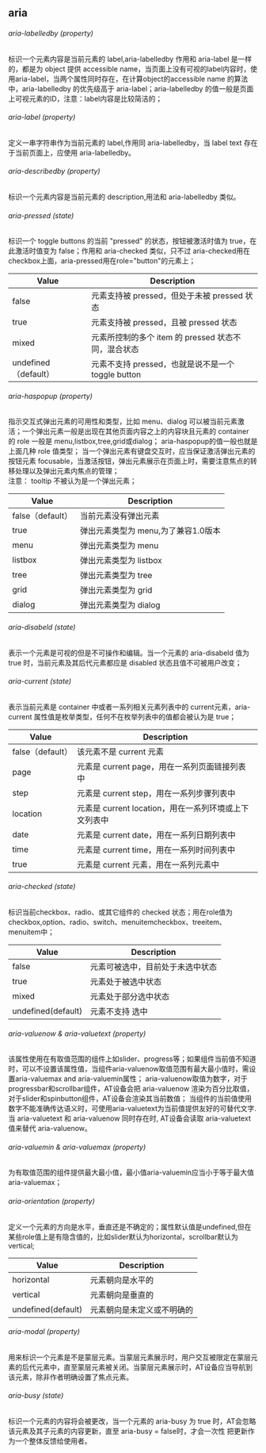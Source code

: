 ## aria
###### aria-labelledby (property)   
标识一个元素内容是当前元素的 label,aria-labelledby 作用和 aria-label 是一样的，都是为 object 提供 accessible name，当页面上没有可视的label内容时，使用aria-label，当两个属性同时存在，在计算object的accessible name 的算法中，aria-labelledby 的优先级高于 aria-label；aria-labelledby 的值一般是页面上可视元素的ID，注意：label内容是比较简洁的；

###### aria-label (property)  
定义一串字符串作为当前元素的 label,作用同 aria-labelledby，当 label text 存在于当前页面上，应使用 aria-labelledby。

###### aria-describedby (property)  
标识一个元素内容是当前元素的 description,用法和 aria-labelledby 类似。

###### aria-pressed (state) 
标识一个 toggle buttons 的当前 "pressed" 的状态，按钮被激活时值为 true，在此激活时值变为 false；作用和 aria-checked 类似，只不过  aria-checked用在checkbox上面，aria-pressed用在role="button"的元素上；     

| Value | Description |  
| ------| ------ |  
| false | 元素支持被 pressed，但处于未被 pressed 状态 |  
| true | 元素支持被 pressed，且被 pressed 状态 |  
| mixed | 元素所控制的多个 item 的 pressed 状态不同，混合状态 |  
| undefined（default） | 元素不支持 pressed，也就是说不是一个 toggle button |  

###### aria-haspopup (property) 
指示交互式弹出元素的可用性和类型，比如 menu、dialog 可以被当前元素激活；一个弹出元素一般是出现在其他页面内容之上的内容块且元素的 container 的 role 一般是 menu,listbox,tree,grid或dialog；
aria-haspopup的值一般也就是上面几种 role 值类型；
当一个弹出元素有键盘交互时，应当保证激活弹出元素的按钮元素 focusable，当激活按钮，弹出元素展示在页面上时，需要注意焦点的转移处理以及弹出元素内焦点的管理；   
注意： tooltip 不被认为是一个弹出元素；

| Value | Description |  
| ------| ------ |  
| false（default）  | 当前元素没有弹出元素 |  
| true | 弹出元素类型为 menu,为了兼容1.0版本 |  
| menu | 弹出元素类型为 menu |  
| listbox | 弹出元素类型为 listbox |  
| tree | 弹出元素类型为 tree |  
| grid | 弹出元素类型为 grid |  
| dialog | 弹出元素类型为 dialog  |  

###### aria-disabeld (state) 
表示一个元素是可视的但是不可操作和编辑。当一个元素的 aria-disabeld 值为 true 时，当前元素及其后代元素都应是 disabled 状态且值不可被用户改变；

###### aria-current (state)
表示当前元素是 container 中或者一系列相关元素列表中的 current元素，aria-current 属性值是枚举类型，任何不在枚举列表中的值都会被认为是 true；

| Value | Description |  
| ------| ------ |  
| false（default）  | 该元素不是 current 元素 |  
| page | 元素是 current page，用在一系列页面链接列表中 |  
| step | 元素是 current step，用在一系列步骤列表中 |  
| location | 元素是 current location，用在一系列环境或上下文列表中 |  
| date | 元素是 current date，用在一系列日期列表中 |  
| time | 元素是 current time，用在一系列时间列表中 |  
| true | 元素是 current 元素，用在一系列元素中  |  

###### aria-checked (state)
标识当前checkbox、radio、或其它组件的 checked 状态；用在role值为 checkbox,option、radio、switch、menuitemcheckbox、treeitem、menuitem中；

| Value | Description |  
| ------| ------ |  
| false  | 元素可被选中，目前处于未选中状态|  
| true |  元素处于被选中状态  |  
| mixed | 元素处于部分选中状态 |  
| undefined(default) | 元素不支持 选中 |  

###### aria-valuenow & aria-valuetext (property)
该属性使用在有取值范围的组件上如slider、progress等；如果组件当前值不知道时，可以不设置该属性值，当组件aria-valuenow取值范围有最大最小值时，需设置aria-valuemax and aria-valuemin属性；
aria-valuenow取值为数字，对于progressbar和scrollbar组件，AT设备会把 aria-valuenow 渲染为百分比取值，对于slider和spinbutton组件，AT设备会渲染其当前数值；
当组件的当前值使用数字不能准确传达语义时，可使用aria-valuetext为当前值提供友好的可替代文字.当 aria-valuetext 和 aria-valuenow 同时存在时, AT设备会读取 aria-valuetext 值来替代 aria-valuenow。


###### aria-valuemin & aria-valuemax (property)
为有取值范围的组件提供最大最小值，最小值aria-valuemin应当小于等于最大值aria-valuemax；

###### aria-orientation (property)
定义一个元素的方向是水平，垂直还是不确定的；属性默认值是undefined,但在某些role值上是有隐含值的，比如slider默认为horizontal，scrollbar默认为vertical;

| Value | Description |  
| ------| ------ |  
| horizontal  | 元素朝向是水平的|  
| vertical | 元素朝向是垂直的  |  
| undefined(default) | 元素朝向是未定义或不明确的 |

###### aria-modal (property)
用来标识一个元素是不是蒙层元素。当蒙层元素展示时，用户交互被限定在蒙层元素的后代元素中，直至蒙层元素被关闭。当蒙层元素展示时，AT设备应当导航到该元素，除非作者明确设置了焦点元素。

###### aria-busy (state)

标识一个元素的内容将会被更改，当一个元素的 aria-busy 为 true 时，AT会忽略该元素及其子元素的内容更新，直至 aria-busy = false时，才会一次性
把更新作为一个整体反馈给使用者。
